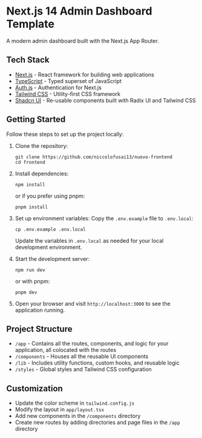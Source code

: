 # Next.js 14 Admin Dashboard Template

A modern admin dashboard built with the Next.js App Router.

## Tech Stack

- [Next.js](https://nextjs.org) - React framework for building web applications
- [TypeScript](https://www.typescriptlang.org) - Typed superset of JavaScript
- [Auth.js](https://authjs.dev) - Authentication for Next.js
- [Tailwind CSS](https://tailwindcss.com) - Utility-first CSS framework
- [Shadcn UI](https://ui.shadcn.com/) - Re-usable components built with Radix UI and Tailwind CSS

## Getting Started

Follow these steps to set up the project locally:

1. Clone the repository:
   ```
   git clone https://github.com/niccolofusai13/nuovo-frontend
   cd frontend
   ```

2. Install dependencies:
   ```
   npm install
   ```
   or if you prefer using pnpm:
   ```
   pnpm install
   ```

3. Set up environment variables:
   Copy the `.env.example` file to `.env.local`:
   ```
   cp .env.example .env.local
   ```
   Update the variables in `.env.local` as needed for your local development environment.

4. Start the development server:
   ```
   npm run dev
   ```
   or with pnpm:
   ```
   pnpm dev
   ```

5. Open your browser and visit `http://localhost:3000` to see the application running.

## Project Structure

- `/app` - Contains all the routes, components, and logic for your application, all colocated with the routes
- `/components` - Houses all the reusable UI components
- `/lib` - Includes utility functions, custom hooks, and reusable logic
- `/styles` - Global styles and Tailwind CSS configuration

## Customization

- Update the color scheme in `tailwind.config.js`
- Modify the layout in `app/layout.tsx`
- Add new components in the `/components` directory
- Create new routes by adding directories and page files in the `/app` directory
